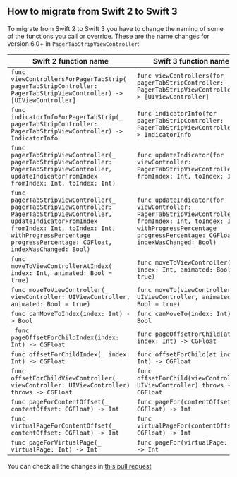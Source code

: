 ## How to migrate from Swift 2 to Swift 3

To migrate from Swift 2 to Swift 3 you have to change the naming of some of the functions you call or override. These are the name changes for version 6.0+ in `PagerTabStripViewController`:

| Swift 2 function name | Swift 3 function name |
| --------------------- | --------------------- |
| `func viewControllersForPagerTabStrip(_ pagerTabStripController: PagerTabStripViewController) -> [UIViewController]` | `func viewControllers(for pagerTabStripController: PagerTabStripViewController) -> [UIViewController]` |
| `func indicatorInfoForPagerTabStrip(_ pagerTabStripController: PagerTabStripViewController) -> IndicatorInfo` | `func indicatorInfo(for pagerTabStripController: PagerTabStripViewController) -> IndicatorInfo` |
| `func pagerTabStripViewController(_ pagerTabStripViewController: PagerTabStripViewController, updateIndicatorFromIndex fromIndex: Int, toIndex: Int)` | `func updateIndicator(for viewController: PagerTabStripViewController, fromIndex: Int, toIndex: Int)` |
| `func pagerTabStripViewController(_ pagerTabStripViewController: PagerTabStripViewController, updateIndicatorFromIndex fromIndex: Int, toIndex: Int, withProgressPercentage progressPercentage: CGFloat, indexWasChanged: Bool)` | `func updateIndicator(for viewController: PagerTabStripViewController, fromIndex: Int, toIndex: Int, withProgressPercentage progressPercentage: CGFloat, indexWasChanged: Bool)` |
| `func moveToViewControllerAtIndex(_ index: Int, animated: Bool = true)` | `func moveToViewController(at index: Int, animated: Bool = true)` |
| `func moveToViewController(_ viewController: UIViewController, animated: Bool = true)` | `func moveTo(viewController: UIViewController, animated: Bool = true)` |
| `func canMoveToIndex(index: Int) -> Bool` | `func canMoveTo(index: Int) -> Bool` |
| ` func pageOffsetForChildIndex(index: Int) -> CGFloat` | `func pageOffsetForChild(at index: Int) -> CGFloat` |
| `func offsetForChildIndex(_ index: Int) -> CGFloat` | `func offsetForChild(at index: Int) -> CGFloat` |
| `func offsetForChildViewController(_ viewController: UIViewController) throws -> CGFloat` | `func offsetForChild(viewController: UIViewController) throws -> CGFloat` |
| `func pageForContentOffset(_ contentOffset: CGFloat) -> Int` | `func pageFor(contentOffset: CGFloat) -> Int` |
| `func virtualPageForContentOffset(_ contentOffset: CGFloat) -> Int` | `func virtualPageFor(contentOffset: CGFloat) -> Int` |
| `func pageForVirtualPage(_ virtualPage: Int) -> Int` | `func pageFor(virtualPage: Int) -> Int` |

You can check all the changes in [this pull request](https://github.com/xmartlabs/XLPagerTabStrip/pull/226)